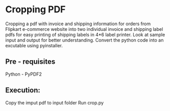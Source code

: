 # Cropping PDF

Cropping a pdf with invoice and shipping information for orders from Flipkart e-commerce website into two individual invoice and shipping label pdfs for easy printing of shipping labels in 4*6 label printer. Look at sample input and output for better understanding. Convert the python code into an excutable using pyinstaller.

## Pre - requisites

  Python - PyPDF2
  
## Execution:
  
  Copy the imput pdf to input folder
  Run crop.py

